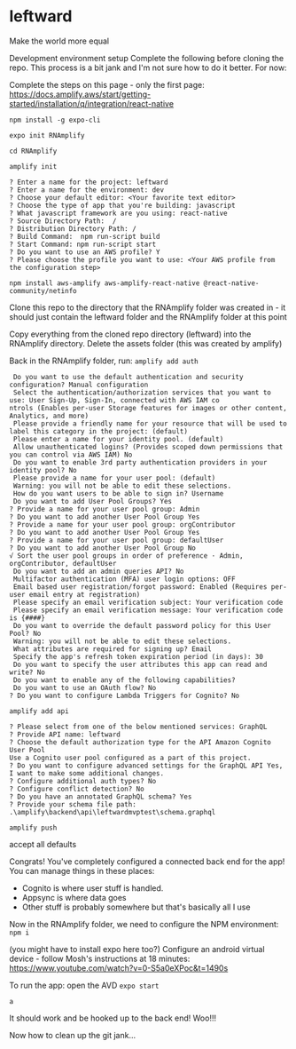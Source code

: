 # leftward
Make the world more equal

Development environment setup
Complete the following before cloning the repo. This process is a bit jank and I'm not sure how to do it better. For now:

Complete the steps on this page - only the first page: https://docs.amplify.aws/start/getting-started/installation/q/integration/react-native

`npm install -g expo-cli  `

`expo init RNAmplify`

`cd RNAmplify`

`amplify init`

```
? Enter a name for the project: leftward
? Enter a name for the environment: dev
? Choose your default editor: <Your favorite text editor>
? Choose the type of app that you're building: javascript
? What javascript framework are you using: react-native
? Source Directory Path:  /
? Distribution Directory Path: /
? Build Command:  npm run-script build
? Start Command: npm run-script start
? Do you want to use an AWS profile? Y
? Please choose the profile you want to use: <Your AWS profile from the configuration step>
```
`npm install aws-amplify aws-amplify-react-native @react-native-community/netinfo`

Clone this repo to the directory that the RNAmplify folder was created in - it should just contain the leftward folder and the RNAmplify folder at this point

Copy everything from the cloned repo directory (leftward) into the RNAmplify directory.
Delete the assets folder (this was created by amplify)

Back in the RNAmplify folder, run:
`amplify add auth`

```
 Do you want to use the default authentication and security configuration? Manual configuration
 Select the authentication/authorization services that you want to use: User Sign-Up, Sign-In, connected with AWS IAM co
ntrols (Enables per-user Storage features for images or other content, Analytics, and more)
 Please provide a friendly name for your resource that will be used to label this category in the project: (default)
 Please enter a name for your identity pool. (default)
 Allow unauthenticated logins? (Provides scoped down permissions that you can control via AWS IAM) No
 Do you want to enable 3rd party authentication providers in your identity pool? No
 Please provide a name for your user pool: (default)
 Warning: you will not be able to edit these selections.
 How do you want users to be able to sign in? Username
 Do you want to add User Pool Groups? Yes
? Provide a name for your user pool group: Admin
? Do you want to add another User Pool Group Yes
? Provide a name for your user pool group: orgContributor
? Do you want to add another User Pool Group Yes
? Provide a name for your user pool group: defaultUser
? Do you want to add another User Pool Group No
√ Sort the user pool groups in order of preference · Admin, orgContributor, defaultUser
 Do you want to add an admin queries API? No
 Multifactor authentication (MFA) user login options: OFF
 Email based user registration/forgot password: Enabled (Requires per-user email entry at registration)
 Please specify an email verification subject: Your verification code
 Please specify an email verification message: Your verification code is {####}
 Do you want to override the default password policy for this User Pool? No
 Warning: you will not be able to edit these selections.
 What attributes are required for signing up? Email
 Specify the app's refresh token expiration period (in days): 30
 Do you want to specify the user attributes this app can read and write? No
 Do you want to enable any of the following capabilities?
 Do you want to use an OAuth flow? No
? Do you want to configure Lambda Triggers for Cognito? No
```

`amplify add api`

```
? Please select from one of the below mentioned services: GraphQL
? Provide API name: leftward
? Choose the default authorization type for the API Amazon Cognito User Pool
Use a Cognito user pool configured as a part of this project.
? Do you want to configure advanced settings for the GraphQL API Yes, I want to make some additional changes.
? Configure additional auth types? No
? Configure conflict detection? No
? Do you have an annotated GraphQL schema? Yes
? Provide your schema file path: .\amplify\backend\api\leftwardmvptest\schema.graphql
```

`amplify push`

accept all defaults


Congrats! You've completely configured a connected back end for the app! You can manage things in these places:
- Cognito is where user stuff is handled.
- Appsync is where data goes
- Other stuff is probably somewhere but that's basically all I use

Now in the RNAmplify folder, we need to configure the NPM environment:
`npm i`

(you might have to install expo here too?)
Configure an android virtual device - follow Mosh's instructions at 18 minutes: https://www.youtube.com/watch?v=0-S5a0eXPoc&t=1490s

To run the app:
open the AVD
`expo start`

`a`

It should work and be hooked up to the back end! Woo!!!

Now how to clean up the git jank...
